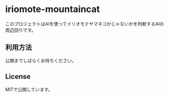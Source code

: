 # iriomote-mountaincat
このプロジェクトはAIを使ってイリオモテヤマネコかじゃないかを判断するAIの周辺回りです。

## 利用方法
公開までしばらくお待ちください。

## License
MITで公開しています。
